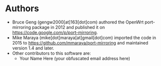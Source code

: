 Authors
=======
* Bruce Geng (gengw2000[at]163[dot]com) authored the OpenWrt port-mirroring package in 2012 and published it on https://code.google.com/p/port-mirroring.
* Mike Maraya (mike[dot]maraya[at]gmail[dot]com) imported the code in 2015 to https://github.com/mmaraya/port-mirroring and maintained version 1.4 and later. 
* Other contributors to this software are:
  * Your Name Here (your obfuscated email address here)

